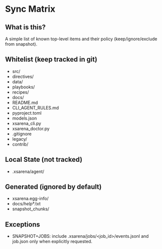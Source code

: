 # Sync Matrix

## What is this?
A simple list of known top-level items and their policy (keep/ignore/exclude from snapshot).

## Whitelist (keep tracked in git)
- src/
- directives/
- data/
- playbooks/
- recipes/
- docs/
- README.md
- CLI_AGENT_RULES.md
- pyproject.toml
- models.json
- xsarena_cli.py
- xsarena_doctor.py
- .gitignore
- legacy/
- contrib/

## Local State (not tracked)
- .xsarena/agent/

## Generated (ignored by default)
- xsarena.egg-info/
- docs/_help_*.txt
- snapshot_chunks/

## Exceptions
- SNAPSHOT+JOBS: include .xsarena/jobs/<job_id>/events.jsonl and job.json only when explicitly requested.
